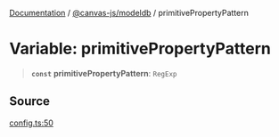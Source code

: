 [Documentation](../../../index.md) / [@canvas-js/modeldb](../index.md) / primitivePropertyPattern

# Variable: primitivePropertyPattern

> **`const`** **primitivePropertyPattern**: `RegExp`

## Source

[config.ts:50](https://github.com/canvasxyz/canvas/blob/4c6b729f/packages/modeldb/src/config.ts#L50)
